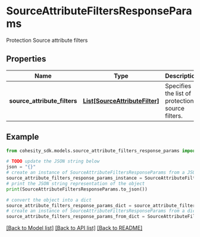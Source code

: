 # SourceAttributeFiltersResponseParams

Protection Source attribute filters

## Properties

Name | Type | Description | Notes
------------ | ------------- | ------------- | -------------
**source_attribute_filters** | [**List[SourceAttributeFilter]**](SourceAttributeFilter.md) | Specifies the list of protection source filters. | [optional] 

## Example

```python
from cohesity_sdk.models.source_attribute_filters_response_params import SourceAttributeFiltersResponseParams

# TODO update the JSON string below
json = "{}"
# create an instance of SourceAttributeFiltersResponseParams from a JSON string
source_attribute_filters_response_params_instance = SourceAttributeFiltersResponseParams.from_json(json)
# print the JSON string representation of the object
print(SourceAttributeFiltersResponseParams.to_json())

# convert the object into a dict
source_attribute_filters_response_params_dict = source_attribute_filters_response_params_instance.to_dict()
# create an instance of SourceAttributeFiltersResponseParams from a dict
source_attribute_filters_response_params_from_dict = SourceAttributeFiltersResponseParams.from_dict(source_attribute_filters_response_params_dict)
```
[[Back to Model list]](../README.md#documentation-for-models) [[Back to API list]](../README.md#documentation-for-api-endpoints) [[Back to README]](../README.md)


